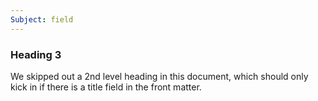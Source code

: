 ```yaml
---
Subject: field
---
```


### Heading 3

We skipped out a 2nd level heading in this document, which should only kick in if there
is a title field in the front matter.
